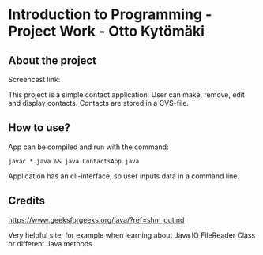 # Introduction to Programming - Project Work - Otto Kytömäki

## About the project

Screencast link:

This project is a simple contact application.  User can make, remove, edit and display contacts. Contacts are stored in a CVS-file. 


## How to use?

App can be compiled and run with the command:
``` 
javac *.java && java ContactsApp.java 
```

Application has an cli-interface, so user inputs data in a command line.


## Credits

https://www.geeksforgeeks.org/java/?ref=shm_outind

Very helpful site, for example when learning about Java IO FileReader Class or different Java methods.
